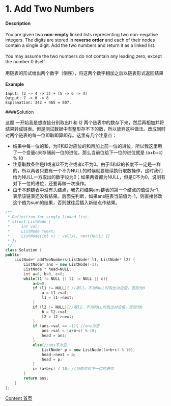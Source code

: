 # 1. Add Two Numbers

#### Description

You are given two **non-empty** linked lists representing two non-negative integers. The digits are stored in **reverse order** and each of their nodes contain a single digit. Add the two numbers and return it as a linked list.<br><br>You may assume the two numbers do not contain any leading zero, except the number 0 itself.<br><br>用链表的形式给出两个数字（倒序），将这两个数字相加之后以链表形式返回结果<br><br>**Example**


```
Input: (2 -> 4 -> 3) + (5 -> 6 -> 4)
Output: 7 -> 0 -> 8
Explanation: 342 + 465 = 807.
```



####Solution

这题 一开始我是想直接分别取出l1 和 l2 两个链表中的数存下来，然后再相加并将结果转成链表。但是测试数据中有整形存不下的数，所以放弃这种做法。改成同时对两个链表的每一位即取即算即存。这里有几个注意点：

* 结果中每一位的和，为l1和l2对应位的和再加上前一位的进位，所以我这里用了一个变量c来存储前一位的进位。那么当前位给下一位的进位就是 (a+b+c) % 10
* 注意取数条件是l1或者l2不为空或者c不为0。由于l1和l2的长度不一定是一样的，所以两者只要有一个不为NULL的时候就要继续执行取数操作，这时我们给为NULL一方取出的数字设为0；如果两者都为NULL，但是C不为0，说明有对下一位的进位，还要再做一次操作。
* 由于本题链表中没有头结点，我先将结果ans链表的第一个结点的值设为-1，表示该链表还没有结果。后面先判断，如果ans链表当前值为-1，则直接修改这个值为sum的结果，否则就往后插入新结点作结果。

```c++
/**
 * Definition for singly-linked list.
 * struct ListNode {
 *     int val;
 *     ListNode *next;
 *     ListNode(int x) : val(x), next(NULL) {}
 * };
 */
class Solution {
public:
    ListNode* addTwoNumbers(ListNode* l1, ListNode* l2) {
        ListNode* ans = new ListNode(-1);
        ListNode * head=NULL;
        int a=0, b=0, c=0;
        while(l1 != NULL || l2 != NULL || c){
            a=b=0;
            if (l1 != NULL){ //取l1，不为NULL时取出对应值，否则为0
                a = l1->val;
                l1 = l1->next;
            }
            if (l2 != NULL){//取l2，不为NULL时取出对应值，否则为0
                b = l2->val;
                l2 = l2->next;
            }
            if (ans->val == -1){ //ans为空
                ans->val = (a+b+c) % 10;
                head = ans;
            }
            else{//ans不为空
                ListNode* p = new ListNode((a+b+c) % 10);
                head->next = p;
                head = p;
            }
            c= (a+b+c) / 10; //当前位对下一位的进位
        }
        return ans;
    }
};
```



[Content   首页](../README.md)

